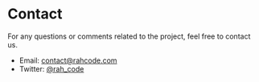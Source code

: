 # Contact

For any questions or comments related to the project, feel free to contact us.

- Email: [contact@rahcode.com](mailto:contact@rahcode.com)
- Twitter: [@rah_code](https://twitter.com/rah_code)

